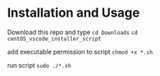 # Installation and Usage

Download this repo and type
`cd Downloads`
`cd centOS_vscode_installer_script`

add executable permission to script
`chmod +x *.sh`

run script
`sudo ./*.sh`

